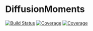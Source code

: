 # DiffusionMoments

[![Build Status](https://travis-ci.com/SosUts/DiffusionMoments.jl.svg?branch=master)](https://travis-ci.com/SosUts/DiffusionMoments.jl)
[![Coverage](https://codecov.io/gh/SosUts/DiffusionMoments.jl/branch/master/graph/badge.svg)](https://codecov.io/gh/SosUts/DiffusionMoments.jl)
[![Coverage](https://coveralls.io/repos/github/SosUts/DiffusionMoments.jl/badge.svg?branch=master)](https://coveralls.io/github/SosUts/DiffusionMoments.jl?branch=master)
